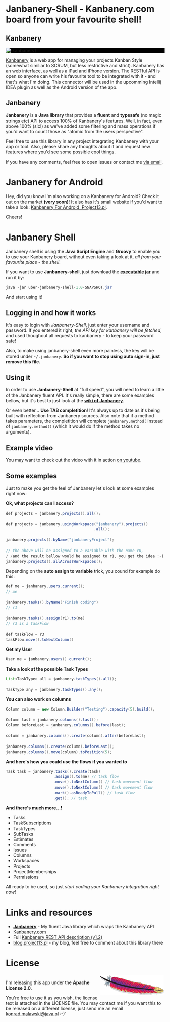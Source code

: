 Janbanery-Shell - Kanbanery.com board from your favourite shell!
=====================================================================
Kanbanery
---------
<a href="https://kanbanery.com/" style="display:block; background:black;">
<img src="https://sckrk.kanbanery.com/images/kanbanery-logo-small.png?1303131477" alt="[kanbanery]" style="background:black;"/><br/>
</a>

<a href="https://kanbanery.com/">Kanbanery</a> is a web app for managing your projects Kanban Style (somewhat similiar to SCRUM, but less restrictive and strict).
Kanbanery has an web interface, as well as a iPad and iPhone version. The RESTful API is open so anyone can write his
favourite tool to be integrated with it - and that's what I'm doing. This connector will be used in the upcomming Intellij
IDEA plugin as well as the Android version of the app.

Janbanery
---------
**Janbanery** is a **Java library** that provides a **fluent** and **typesafe** (no magic strings etc) API to access 100% of Kanbanery's features.
Well, in fact, even above 100% (sic!) as we've added some filtering and mass operations if you'd want to count those as "atomic from the users perspective".

Feel free to use this library in any project integrating Kanbanery with your app or tool. Also, please share any thoughts about it and request new features where you'd see some possible cool things.

If you have any comments, feel free to open issues or contact me <a href="mailto:konrad.malawski@java.pl">via email</a>.

Janbanery for Android
=====================
Hey, did you know I'm also working on a Kanbanery for Android? Check it out on the market **(very soon)**!
It also has it's small website if you'd want to take a look: <a href="http://kanbanery.project13.pl">Kanbanery For Android .Project13.pl</a>.

Cheers!

Janbanery Shell
===============
Janbanery shell is using the **Java Script Engine** and **Groovy** to enable you to use your Kanbanery board, without even taking a look at it, *all from your favourite place - the shell*.

If you want to use **Janbanery-shell**, just download the **<a href="https://github.com/ktoso/janbanery-shell/blob/master/release/uber-janbanery-shell-1.0-SNAPSHOT.jar?raw=true">executable jar</a>** and run it by:

```java
java -jar uber-janbanery-shell-1.0-SNAPSHOT.jar
```

And start using it!

Logging in and how it works
---------------------------
It's easy to login with *Janbanery-Shell*, just enter your username and password. If you entered it right, *the API key for kanbanery will be fetched*,
and used thoughout all requests to kanbanery - to keep your password safe!

Also, to make using janbanery-shell even more painless, the key will be stored under `~/.janbanery`. **So if you want to stop using auto sign-in, just remove this file.**

Using it
--------
In order to use **Janbanery-Shell** at "full speed", you will need to learn a little of the Janbanery fluent API.
It's really simple, there are some examples bellow, but it's best to just look at the **<a href="https://github.com/ktoso/janbanery/wiki">wiki of Janbanery</a>**.

Or even better... **Use TAB completition**! It's always up to date as it's being built with reflection from Janbanery sources. Also note that if a method takes parameters,
the completition will complete `janbanery.method(` instead of `janbanery.method()` (which it would do if the method takes no arguments).

Example video
-------------
You may want to check out the video with it in action <a href="http://www.youtube.com/watch?v=m-wx1Zq7hCM">on youtube</a>.

Some examples
-------------
Just to make you get the feel of Janbanery let's look at some examples right now:

**Ok, what projects can I access?**

```java
def projects = janbanery.projects().all();

def projects = janbanery.usingWorkspace("janbanery").projects()
                                       .all();

janbanery.projects().byName("janbaneryProject");

// the above will be assigned to a variable with the name r0,
/ /and the result bellow would be assigned to r1, you get the idea :-)
janbanery.projects().allAcrossWorkspaces();

```

Depending on the **auto assign to variable** trick, you cound for example do this:

```java
def me = janbanery.users.current();
// me

janbanery.tasks().byName("Finish coding")
// r1

janbanery.tasks().assign(r1).to(me)
// r3 is a taskFlow

def taskFlow = r3
taskFlow.move().toNextColumn()
```

**Get my User**

```java
User me = janbanery.users().current();
```

**Take a look at the possible Task Types**

```java
List<TaskType> all = janbanery.taskTypes().all();

TaskType any = janbanery.taskTypes().any();
```

**You can also work on columns**

```java
Column column = new Column.Builder("Testing").capacity(5).build();

Column last = janbanery.columns().last();
Column beforeLast = janbanery.columns().before(last);

column = janbanery.columns().create(column).after(beforeLast);

janbanery.columns().create(column).beforeLast();
janbanery.columns().move(column).toPosition(5);
```

**And here's how you could use the flows if you wanted to**

```java
Task task = janbanery.tasks().create(task)
                     .assign().to(me) // task flow
                     .move().toNextColumn() // task movement flow
                     .move().toNextColumn() // task movement flow
                     .mark().asReadyToPull() // task flow
                     .get(); // task
```

**And there's much more...!**

* Tasks
* TaskSubscriptions
* TaskTypes
* SubTasks
* Estimates
* Comments
* Issues
* Columns
* Workspaces
* Projects
* ProjectMemberships
* Permissions

All ready to be used, so just *start coding your Kanbanery integration right now*!


Links and resources
===================

* **<a href="https://github.com/ktoso/janbanery">Janbanery</a>** - My fluent Java library which wraps the Kanbanery API
* <a href="https://kanbanery.com">Kanbanery.com</a>
* Full <a href="http://support.kanbanery.com/entries/506142-api-version-1-2">Kanbanery REST API description (v1.2)</a>
* <a href="http://www.blog.project13.pl">blog.project13.pl</a> - my blog, feel free to comment about this library there

License
=======
<img style="float:right; padding:3px; " src="https://github.com/ktoso/janbanery/raw/master/feather-small.gif" alt="Apache License 2.0"/><br/>
I'm releasing this app under the **Apache License 2.0**.

You're free to use it as you wish, the license text is attached in the LICENSE file.
You may contact me if you want this to be released on a different license, just send me an email <a href="mailto:konrad.malawski@java.pl">konrad.malawski@java.pl</a> :-)`
